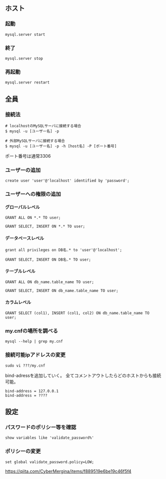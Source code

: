 ## ホスト
### 起動
```
mysql.server start
```
### 終了
```
mysql.server stop
```

### 再起動
```
mysql.server restart
```

## 全員
### 接続法

```
# localhostのMySQLサーバに接続する場合
$ mysql -u [ユーザー名] -p

# 外部MySQLサーバに接続する場合
$ mysql -u [ユーザー名] -p -h [host名] -P [ポート番号]
```
ポート番号は通常3306

### ユーザーの追加
```
create user 'user'@'localhost' identified by 'password';
```
### ユーザーへの権限の追加
#### グローバルレベル
```
GRANT ALL ON *.* TO user;
```
```
GRANT SELECT, INSERT ON *.* TO user;
```

#### データベースレベル
```
grant all privileges on DB名.* to 'user'@'localhost';
```
```
GRANT SELECT, INSERT ON DB名.* TO user;
```

#### テーブルレベル
```
GRANT ALL ON db_name.table_name TO user;
```
```
GRANT SELECT, INSERT ON db_name.table_name TO user;
```
#### カラムレベル
```
GRANT SELECT (col1), INSERT (col1, col2) ON db_name.table_name TO user;
```

### my.cnfの場所を調べる

```
mysql --help | grep my.cnf
```

### 接続可能ipアドレスの変更

```
sudo vi ???/my.cnf
```
bind-adressを追加していく。
全てコメントアウトしたらどのホストからも接続可能。
```
bind-address = 127.0.0.1
bind-address = ????
```

## 設定
### パスワードのポリシー等を確認
```
show variables like 'validate_password%'
```

### ポリシーの変更
```
set global validate_password.policy=LOW;
```


https://qiita.com/CyberMergina/items/f889519e6be19c46f5f4